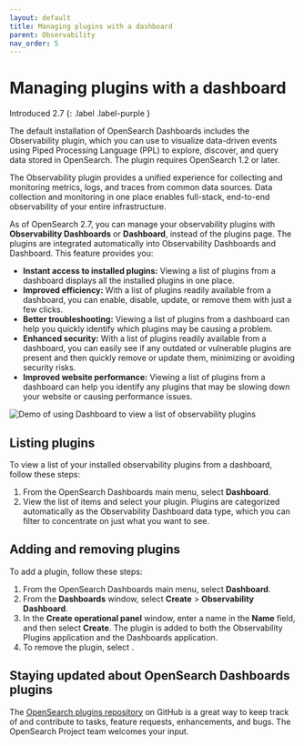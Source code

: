 ```yaml
---
layout: default
title: Managing plugins with a dashboard
parent: Observability
nav_order: 5
---
```


# Managing plugins with a dashboard

Introduced 2.7
{: .label .label-purple }

The default installation of OpenSearch Dashboards includes the Observability plugin, which you can use to visualize data-driven events using Piped Processing Language (PPL) to explore, discover, and query data stored in OpenSearch. The plugin requires OpenSearch 1.2 or later.

The Observability plugin provides a unified experience for collecting and monitoring metrics, logs, and traces from common data sources. Data collection and monitoring in one place enables full-stack, end-to-end observability of your entire infrastructure.

As of OpenSearch 2.7, you can manage your observability plugins with **Observability Dashboards** or **Dashboard**, instead of the plugins page. The plugins are integrated automatically into Observability Dashboards and Dashboard. This feature provides you:

- **Instant access to installed plugins:** Viewing a list of plugins from a dashboard displays all the installed plugins in one place.
- **Improved efficiency:** With a list of plugins readily available from a dashboard, you can enable, disable, update, or remove them with just a few clicks.
- **Better troubleshooting:** Viewing a list of plugins from a dashboard can help you quickly identify which plugins may be causing a problem.
- **Enhanced security:** With a list of plugins readily available from a dashboard, you can easily see if any outdated or vulnerable plugins are present and then quickly remove or update them, minimizing or avoiding security risks.
- **Improved website performance:** Viewing a list of plugins from a dashboard can help you identify any plugins that may be slowing down your website or causing performance issues.

![Demo of using Dashboard to view a list of observability plugins](https://user-images.githubusercontent.com/105296784/234345611-50beb9a6-6118-449a-b015-b9f9e90b525e.gif)

## Listing plugins

To view a list of your installed observability plugins from a dashboard, follow these steps:

1. From the OpenSearch Dashboards main menu, select **Dashboard**.
2. View the list of items and select your plugin. Plugins are categorized automatically as the Observability Dashboard data type, which you can filter to concentrate on just what you want to see.

## Adding and removing plugins

To add a plugin, follow these steps:

1. From the OpenSearch Dashboards main menu, select **Dashboard**.
2. From the **Dashboards** window, select **Create** > **Observability Dashboard**.
3. In the **Create operational panel** window, enter a name in the **Name** field, and then select **Create**. The plugin is added to both the Observability Plugins application and the Dashboards application.
4. To remove the plugin, select .

 ## Staying updated about OpenSearch Dashboards plugins

The [OpenSearch plugins repository](https://github.com/opensearch-project/opensearch-plugins) on GitHub is a great way to keep track of and contribute to tasks, feature requests, enhancements, and bugs. The OpenSearch Project team welcomes your input.
